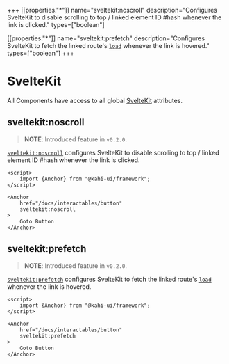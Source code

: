 +++
[[properties."*"]]
name="sveltekit:noscroll"
description="Configures SvelteKit to disable scrolling to top / linked element ID #hash whenever the link is clicked."
types=["boolean"]

[[properties."*"]]
name="sveltekit:prefetch"
description="Configures SvelteKit to fetch the linked route's [`load`](https://kit.svelte.dev/docs#loading) whenever the link is hovered."
types=["boolean"]
+++

# SvelteKit

All Components have access to all global [SvelteKit](https://kit.svelte.dev) attributes.

## sveltekit:noscroll

> **NOTE**: Introduced feature in `v0.2.0`.

[`sveltekit:noscroll`](https://kit.svelte.dev/docs#anchor-options-sveltekit-noscroll) configures SvelteKit to disable scrolling to top / linked element ID #hash whenever the link is clicked.

```svelte {title="SvelteKit NoScroll" mode="repl"}
<script>
    import {Anchor} from "@kahi-ui/framework";
</script>

<Anchor
    href="/docs/interactables/button"
    sveltekit:noscroll
>
    Goto Button
</Anchor>
```

## sveltekit:prefetch

> **NOTE**: Introduced feature in `v0.2.0`.

[`sveltekit:prefetch`](https://kit.svelte.dev/docs#anchor-options-sveltekit-prefetch) configures SvelteKit to fetch the linked route's [`load`](https://kit.svelte.dev/docs#loading) whenever the link is hovered.

```svelte {title="SvelteKit Prefetch" mode="repl"}
<script>
    import {Anchor} from "@kahi-ui/framework";
</script>

<Anchor
    href="/docs/interactables/button"
    sveltekit:prefetch
>
    Goto Button
</Anchor>
```
